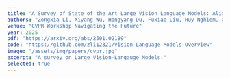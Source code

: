 ```yaml
---
title: "A Survey of State of the Art Large Vision Language Models: Alignment, Benchmark, Evaluations and Challenges"
authors: "Zongxia Li, Xiyang Wu, Hongyang Du, Fuxiao Liu, Huy Nghiem, Guangyao Shi"
venue: "CVPR Workshop Navigating the Future"
year: 2025
pdf: "https://arxiv.org/abs/2501.02189"
code: "https://github.com/zli12321/Vision-Language-Models-Overview"
image: "/assets/img/papers/cvpr.jpg"
excerpt: "A survey on Large Vision-Langauge Models."
selected: true
---
```

